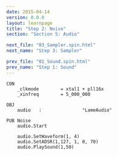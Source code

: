```yaml
---
date: 2015-04-14
version: 0.0.0
layout: learnpage
title: "Step 2: Noise"
section: "Section 5: Audio"

next_file: "03_Sampler.spin.html"
next_name: "Step 3: Sampler"

prev_file: "01_Sound.spin.html"
prev_name: "Step 1: Sound"
---
```


    CON
        _clkmode        = xtal1 + pll16x
        _xinfreq        = 5_000_000

    OBJ
        audio   :               "LameAudio"

    PUB Noise
        audio.Start

        audio.SetWaveform(1, 4)
        audio.SetADSR(1,127, 1, 0, 70)
        audio.PlaySound(1,50)
